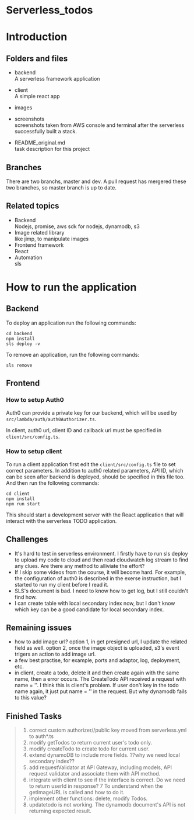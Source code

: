 # Serverless_todos

# Introduction

## Folders and files
* backend <br>
A serverless framework application
* client <br>
A simple react app
* images <br>

* screenshots <br>
screenshots taken from AWS console and terminal after the serverless successfully built a stack.
* README_original.md <br>
task description for this project
## Branches
There are two branchs, master and dev. A pull request has mergered these two branches, so master branch is up to date.
## Related topics
* Backend <br> 
Nodejs, promise, aws sdk for nodejs, dynamodb, s3 
* Image related library <br> 
like jimp, to manipulate images
* Frontend framework <br> 
React
* Automation <br> 
sls

# How to run the application

## Backend

To deploy an application run the following commands:

```
cd backend
npm install
sls deploy -v
```
To remove an application, run the following commands:
```
sls remove
```

## Frontend
### How to setup Auth0
Auth0 can provide a private key for our backend, which will be used by `src/lambda/auth/auth0Authorizer.ts`.

In client, auth0 url, client ID and callback url must be specified in `client/src/config.ts`.
### How to setup client

To run a client application first edit the `client/src/config.ts` file to set correct parameters. In addition to auth0 related parameters, API ID, which can be seen after backend is deployed, should be specified in this file too. And then run the following commands:

```
cd client
npm install
npm run start
```

This should start a development server with the React application that will interact with the serverless TODO application.
## Challenges
* It's hard to test in serverless environment. I firstly have to run sls deploy to upload my code to cloud and then read cloudwatch log stream to find any clues. Are there any method to alliviate the effort?
* If I skip some videos from the course, it will become hard. For example, the configuration of auth0 is described in the exerse instruction, but I started to run my client before I read it. 
* SLS's document is bad. I need to know how to get log, but I still couldn't find how.
* I can create table with local secondary index now, but I don't know which key can be a good candidate for local secondary index.


## Remaining issues

* how to add image url? option 1, in get presigned url, I update the related field as well. option 2, once the image object is uploaded, s3's event trigers an action to add image url.
* a few best practise, for example, ports and adaptor, log, deployment, etc.
* in client, create a todo, delete it and then create again with the same name, then a error occurs. The CreateTodo API received a request with name = ''. I think this is client's problem. If user don't key in the todo name again, it just put name = '' in the request. But why dynamodb fails to this value?






## Finished Tasks
>1) correct custom authorizer//public key moved from serverless.yml to auth*.ts
>2) modify getTodos to return current user's todo only.
>3) modify createTodo to create todo for current user.
>4) extend dynamoDB to include more fields. ??why we need local secondary index??
>5) add requestValidator at API Gateway, including models, API request validator and associate them with API method.
>6) integrate with client to see if the interface is correct. Do we need to return userId in response?
>7 To understand when the getImageURL is called and how to do it.
>8) implement other functions: delete, modify Todos.
>9) updatetodo is not working. The dynamodb document's API is not returning expected result.

